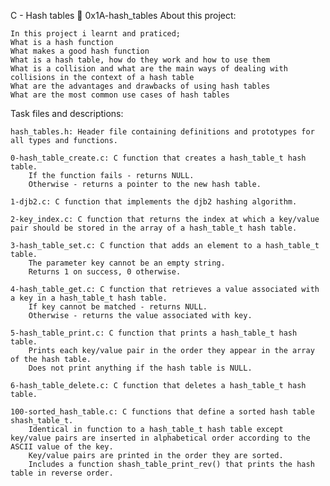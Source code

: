 C - Hash tables 📃 0x1A-hash_tables
About this project:

    In this project i learnt and praticed;
    What is a hash function
    What makes a good hash function
    What is a hash table, how do they work and how to use them
    What is a collision and what are the main ways of dealing with collisions in the context of a hash table
    What are the advantages and drawbacks of using hash tables
    What are the most common use cases of hash tables

Task files and descriptions:

    hash_tables.h: Header file containing definitions and prototypes for all types and functions.

    0-hash_table_create.c: C function that creates a hash_table_t hash table.
        If the function fails - returns NULL.
        Otherwise - returns a pointer to the new hash table.

    1-djb2.c: C function that implements the djb2 hashing algorithm.

    2-key_index.c: C function that returns the index at which a key/value pair should be stored in the array of a hash_table_t hash table.

    3-hash_table_set.c: C function that adds an element to a hash_table_t table.
        The parameter key cannot be an empty string.
        Returns 1 on success, 0 otherwise.

    4-hash_table_get.c: C function that retrieves a value associated with a key in a hash_table_t hash table.
        If key cannot be matched - returns NULL.
        Otherwise - returns the value associated with key.

    5-hash_table_print.c: C function that prints a hash_table_t hash table.
        Prints each key/value pair in the order they appear in the array of the hash table.
        Does not print anything if the hash table is NULL.

    6-hash_table_delete.c: C function that deletes a hash_table_t hash table.

    100-sorted_hash_table.c: C functions that define a sorted hash table shash_table_t.
        Identical in function to a hash_table_t hash table except key/value pairs are inserted in alphabetical order according to the ASCII value of the key.
        Key/value pairs are printed in the order they are sorted.
        Includes a function shash_table_print_rev() that prints the hash table in reverse order.
